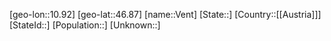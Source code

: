 ﻿---
location: [46.87,10.92]
mapzoom: [7,12] 
mapmarker: city 
type: City
tags:
- geo/City


SpocWebEntityId: 35243
isDeleted: false
confidential: public

---
[geo-lon::10.92]
[geo-lat::46.87]
[name::Vent]
[State::]
[Country::[[Austria]]]
[StateId::]
[Population::]
[Unknown::]

